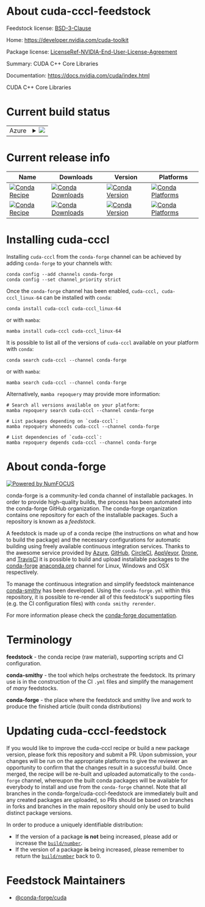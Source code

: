 About cuda-cccl-feedstock
=========================

Feedstock license: [BSD-3-Clause](https://github.com/conda-forge/cuda-cccl-feedstock/blob/main/LICENSE.txt)

Home: https://developer.nvidia.com/cuda-toolkit

Package license: [LicenseRef-NVIDIA-End-User-License-Agreement](https://docs.nvidia.com/cuda/eula/index.html)

Summary: CUDA C++ Core Libraries

Documentation: https://docs.nvidia.com/cuda/index.html

CUDA C++ Core Libraries


Current build status
====================


<table>
    
  <tr>
    <td>Azure</td>
    <td>
      <details>
        <summary>
          <a href="https://dev.azure.com/conda-forge/feedstock-builds/_build/latest?definitionId=19082&branchName=main">
            <img src="https://dev.azure.com/conda-forge/feedstock-builds/_apis/build/status/cuda-cccl-feedstock?branchName=main">
          </a>
        </summary>
        <table>
          <thead><tr><th>Variant</th><th>Status</th></tr></thead>
          <tbody><tr>
              <td>linux_64</td>
              <td>
                <a href="https://dev.azure.com/conda-forge/feedstock-builds/_build/latest?definitionId=19082&branchName=main">
                  <img src="https://dev.azure.com/conda-forge/feedstock-builds/_apis/build/status/cuda-cccl-feedstock?branchName=main&jobName=linux&configuration=linux%20linux_64_" alt="variant">
                </a>
              </td>
            </tr><tr>
              <td>linux_aarch64</td>
              <td>
                <a href="https://dev.azure.com/conda-forge/feedstock-builds/_build/latest?definitionId=19082&branchName=main">
                  <img src="https://dev.azure.com/conda-forge/feedstock-builds/_apis/build/status/cuda-cccl-feedstock?branchName=main&jobName=linux&configuration=linux%20linux_aarch64_" alt="variant">
                </a>
              </td>
            </tr><tr>
              <td>win_64</td>
              <td>
                <a href="https://dev.azure.com/conda-forge/feedstock-builds/_build/latest?definitionId=19082&branchName=main">
                  <img src="https://dev.azure.com/conda-forge/feedstock-builds/_apis/build/status/cuda-cccl-feedstock?branchName=main&jobName=win&configuration=win%20win_64_" alt="variant">
                </a>
              </td>
            </tr>
          </tbody>
        </table>
      </details>
    </td>
  </tr>
</table>

Current release info
====================

| Name | Downloads | Version | Platforms |
| --- | --- | --- | --- |
| [![Conda Recipe](https://img.shields.io/badge/recipe-cuda--cccl-green.svg)](https://anaconda.org/conda-forge/cuda-cccl) | [![Conda Downloads](https://img.shields.io/conda/dn/conda-forge/cuda-cccl.svg)](https://anaconda.org/conda-forge/cuda-cccl) | [![Conda Version](https://img.shields.io/conda/vn/conda-forge/cuda-cccl.svg)](https://anaconda.org/conda-forge/cuda-cccl) | [![Conda Platforms](https://img.shields.io/conda/pn/conda-forge/cuda-cccl.svg)](https://anaconda.org/conda-forge/cuda-cccl) |
| [![Conda Recipe](https://img.shields.io/badge/recipe-cuda--cccl_linux--64-green.svg)](https://anaconda.org/conda-forge/cuda-cccl_linux-64) | [![Conda Downloads](https://img.shields.io/conda/dn/conda-forge/cuda-cccl_linux-64.svg)](https://anaconda.org/conda-forge/cuda-cccl_linux-64) | [![Conda Version](https://img.shields.io/conda/vn/conda-forge/cuda-cccl_linux-64.svg)](https://anaconda.org/conda-forge/cuda-cccl_linux-64) | [![Conda Platforms](https://img.shields.io/conda/pn/conda-forge/cuda-cccl_linux-64.svg)](https://anaconda.org/conda-forge/cuda-cccl_linux-64) |

Installing cuda-cccl
====================

Installing `cuda-cccl` from the `conda-forge` channel can be achieved by adding `conda-forge` to your channels with:

```
conda config --add channels conda-forge
conda config --set channel_priority strict
```

Once the `conda-forge` channel has been enabled, `cuda-cccl, cuda-cccl_linux-64` can be installed with `conda`:

```
conda install cuda-cccl cuda-cccl_linux-64
```

or with `mamba`:

```
mamba install cuda-cccl cuda-cccl_linux-64
```

It is possible to list all of the versions of `cuda-cccl` available on your platform with `conda`:

```
conda search cuda-cccl --channel conda-forge
```

or with `mamba`:

```
mamba search cuda-cccl --channel conda-forge
```

Alternatively, `mamba repoquery` may provide more information:

```
# Search all versions available on your platform:
mamba repoquery search cuda-cccl --channel conda-forge

# List packages depending on `cuda-cccl`:
mamba repoquery whoneeds cuda-cccl --channel conda-forge

# List dependencies of `cuda-cccl`:
mamba repoquery depends cuda-cccl --channel conda-forge
```


About conda-forge
=================

[![Powered by
NumFOCUS](https://img.shields.io/badge/powered%20by-NumFOCUS-orange.svg?style=flat&colorA=E1523D&colorB=007D8A)](https://numfocus.org)

conda-forge is a community-led conda channel of installable packages.
In order to provide high-quality builds, the process has been automated into the
conda-forge GitHub organization. The conda-forge organization contains one repository
for each of the installable packages. Such a repository is known as a *feedstock*.

A feedstock is made up of a conda recipe (the instructions on what and how to build
the package) and the necessary configurations for automatic building using freely
available continuous integration services. Thanks to the awesome service provided by
[Azure](https://azure.microsoft.com/en-us/services/devops/), [GitHub](https://github.com/),
[CircleCI](https://circleci.com/), [AppVeyor](https://www.appveyor.com/),
[Drone](https://cloud.drone.io/welcome), and [TravisCI](https://travis-ci.com/)
it is possible to build and upload installable packages to the
[conda-forge](https://anaconda.org/conda-forge) [anaconda.org](https://anaconda.org/)
channel for Linux, Windows and OSX respectively.

To manage the continuous integration and simplify feedstock maintenance
[conda-smithy](https://github.com/conda-forge/conda-smithy) has been developed.
Using the ``conda-forge.yml`` within this repository, it is possible to re-render all of
this feedstock's supporting files (e.g. the CI configuration files) with ``conda smithy rerender``.

For more information please check the [conda-forge documentation](https://conda-forge.org/docs/).

Terminology
===========

**feedstock** - the conda recipe (raw material), supporting scripts and CI configuration.

**conda-smithy** - the tool which helps orchestrate the feedstock.
                   Its primary use is in the construction of the CI ``.yml`` files
                   and simplify the management of *many* feedstocks.

**conda-forge** - the place where the feedstock and smithy live and work to
                  produce the finished article (built conda distributions)


Updating cuda-cccl-feedstock
============================

If you would like to improve the cuda-cccl recipe or build a new
package version, please fork this repository and submit a PR. Upon submission,
your changes will be run on the appropriate platforms to give the reviewer an
opportunity to confirm that the changes result in a successful build. Once
merged, the recipe will be re-built and uploaded automatically to the
`conda-forge` channel, whereupon the built conda packages will be available for
everybody to install and use from the `conda-forge` channel.
Note that all branches in the conda-forge/cuda-cccl-feedstock are
immediately built and any created packages are uploaded, so PRs should be based
on branches in forks and branches in the main repository should only be used to
build distinct package versions.

In order to produce a uniquely identifiable distribution:
 * If the version of a package **is not** being increased, please add or increase
   the [``build/number``](https://docs.conda.io/projects/conda-build/en/latest/resources/define-metadata.html#build-number-and-string).
 * If the version of a package **is** being increased, please remember to return
   the [``build/number``](https://docs.conda.io/projects/conda-build/en/latest/resources/define-metadata.html#build-number-and-string)
   back to 0.

Feedstock Maintainers
=====================

* [@conda-forge/cuda](https://github.com/orgs/conda-forge/teams/cuda/)


